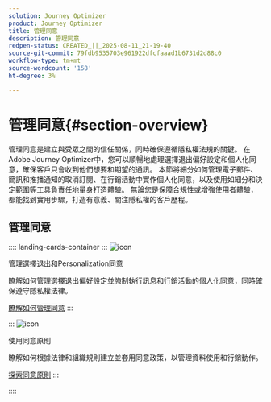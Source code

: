 ```yaml
---
solution: Journey Optimizer
product: Journey Optimizer
title: 管理同意
description: 管理同意
redpen-status: CREATED_||_2025-08-11_21-19-40
source-git-commit: 79fdb9535703e961922dfcfaaad1b6731d2d88c0
workflow-type: tm+mt
source-wordcount: '158'
ht-degree: 3%

---
```



# 管理同意{#section-overview}

管理同意是建立與受眾之間的信任關係，同時確保遵循隱私權法規的關鍵。 在Adobe Journey Optimizer中，您可以順暢地處理選擇退出偏好設定和個人化同意，確保客戶只會收到他們想要和期望的通訊。 本節將細分如何管理電子郵件、簡訊和推播通知的取消訂閱、在行銷活動中實作個人化同意，以及使用如細分和決定範圍等工具負責任地量身打造體驗。 無論您是保障合規性或增強使用者體驗，都能找到實用步驟，打造有意義、關注隱私權的客戶歷程。

## 管理同意

:::: landing-cards-container
:::
![icon](https://cdn.experienceleague.adobe.com/icons/shield-halved.svg)

管理選擇退出和Personalization同意

瞭解如何管理選擇退出偏好設定並強制執行訊息和行銷活動的個人化同意，同時確保遵守隱私權法律。

[瞭解如何管理同意](../using/privacy/opt-out.md)
:::

:::
![icon](https://cdn.experienceleague.adobe.com/icons/gear.svg)

使用同意原則

瞭解如何根據法律和組織規則建立並套用同意政策，以管理資料使用和行銷動作。

[探索同意原則](../using/action/consent.md)
:::

::::
